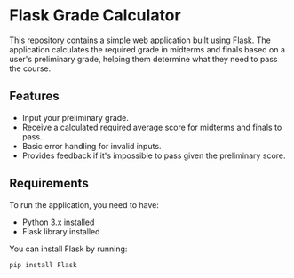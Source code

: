 # Flask Grade Calculator

This repository contains a simple web application built using Flask. The application calculates the required grade in midterms and finals based on a user's preliminary grade, helping them determine what they need to pass the course.

## Features
- Input your preliminary grade.
- Receive a calculated required average score for midterms and finals to pass.
- Basic error handling for invalid inputs.
- Provides feedback if it's impossible to pass given the preliminary score.

## Requirements

To run the application, you need to have:

- Python 3.x installed
- Flask library installed

You can install Flask by running:

```bash
pip install Flask
